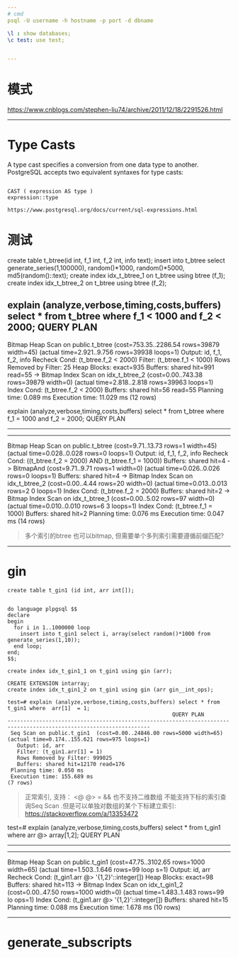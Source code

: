 ```yaml
---
# cmd
psql -U username -h hostname -p port -d dbname

\l : show databases;
\c test: use test;


---
```

# 模式

https://www.cnblogs.com/stephen-liu74/archive/2011/12/18/2291526.html


---
# Type Casts

A type cast specifies a conversion from one data type to another. PostgreSQL accepts two equivalent syntaxes for type casts:
```text

CAST ( expression AS type )
expression::type

https://www.postgresql.org/docs/current/sql-expressions.html

```
# 测试

create table t_btree(id int, f_1 int, f_2 int, info text);
insert into t_btree select generate_series(1,100000),  random()*1000,  random()*5000, md5(random()::text);
create index idx_t_btree_1 on t_btree using btree (f_1);
create index idx_t_btree_2 on t_btree using btree (f_2);

explain (analyze,verbose,timing,costs,buffers) select * from t_btree where f_1 < 1000 and f_2 < 2000;
                                                           QUERY PLAN
--------------------------------------------------------------------------------------------------------------------------------
 Bitmap Heap Scan on public.t_btree  (cost=753.35..2286.54 rows=39879 width=45) (actual time=2.921..9.756 rows=39938 loops=1)
   Output: id, f_1, f_2, info
   Recheck Cond: (t_btree.f_2 < 2000)
   Filter: (t_btree.f_1 < 1000)
   Rows Removed by Filter: 25
   Heap Blocks: exact=935
   Buffers: shared hit=991 read=55
   ->  Bitmap Index Scan on idx_t_btree_2  (cost=0.00..743.38 rows=39879 width=0) (actual time=2.818..2.818 rows=39963 loops=1)
         Index Cond: (t_btree.f_2 < 2000)
         Buffers: shared hit=56 read=55
 Planning time: 0.089 ms
 Execution time: 11.029 ms
(12 rows)

explain (analyze,verbose,timing,costs,buffers) select * from t_btree where f_1 = 1000 and f_2 = 2000;
                                                          QUERY PLAN

-------------------------------------------------------------------------------------------------------------------
-----------
 Bitmap Heap Scan on public.t_btree  (cost=9.71..13.73 rows=1 width=45) (actual time=0.028..0.028 rows=0 loops=1)
   Output: id, f_1, f_2, info
   Recheck Cond: ((t_btree.f_2 = 2000) AND (t_btree.f_1 = 1000))
   Buffers: shared hit=4
   ->  BitmapAnd  (cost=9.71..9.71 rows=1 width=0) (actual time=0.026..0.026 rows=0 loops=1)
         Buffers: shared hit=4
         ->  Bitmap Index Scan on idx_t_btree_2  (cost=0.00..4.44 rows=20 width=0) (actual time=0.013..0.013 rows=2
0 loops=1)
               Index Cond: (t_btree.f_2 = 2000)
               Buffers: shared hit=2
         ->  Bitmap Index Scan on idx_t_btree_1  (cost=0.00..5.02 rows=97 width=0) (actual time=0.010..0.010 rows=6
3 loops=1)
               Index Cond: (t_btree.f_1 = 1000)
               Buffers: shared hit=2
 Planning time: 0.076 ms
 Execution time: 0.047 ms
(14 rows)

> 多个索引的btree 也可以bitmap, 但需要单个多列索引需要遵循前缀匹配?

---
# gin

```
create table t_gin1 (id int, arr int[]);


do language plpgsql $$
declare
begin
  for i in 1..1000000 loop
    insert into t_gin1 select i, array(select random()*1000 from generate_series(1,10));
  end loop;
end;
$$;

create index idx_t_gin1_1 on t_gin1 using gin (arr);

CREATE EXTENSION intarray;
create index idx_t_gin1_2 on t_gin1 using gin (arr gin__int_ops);

```
```
test=# explain (analyze,verbose,timing,costs,buffers) select * from t_gin1 where  arr[1]  = 1;
                                                    QUERY PLAN
-------------------------------------------------------------------------------------------------------------------
 Seq Scan on public.t_gin1  (cost=0.00..24846.00 rows=5000 width=65) (actual time=0.174..155.621 rows=975 loops=1)
   Output: id, arr
   Filter: (t_gin1.arr[1] = 1)
   Rows Removed by Filter: 999025
   Buffers: shared hit=12170 read=176
 Planning time: 0.050 ms
 Execution time: 155.689 ms
(7 rows)
```

> 正常索引, 支持： <@ @> = &&  也不支持二维数组
> 不能支持下标的索引查询Seq Scan .但是可以单独对数组的某个下标建立索引: https://stackoverflow.com/a/13353472


test=# explain (analyze,verbose,timing,costs,buffers) select * from t_gin1 where  arr  @> array[1,2];
                                                        QUERY PLAN

-------------------------------------------------------------------------------------------------------------------
-------
 Bitmap Heap Scan on public.t_gin1  (cost=47.75..3102.65 rows=1000 width=65) (actual time=1.503..1.646 rows=99 loop
s=1)
   Output: id, arr
   Recheck Cond: (t_gin1.arr @> '{1,2}'::integer[])
   Heap Blocks: exact=98
   Buffers: shared hit=113
   ->  Bitmap Index Scan on idx_t_gin1_2  (cost=0.00..47.50 rows=1000 width=0) (actual time=1.483..1.483 rows=99 lo
ops=1)
         Index Cond: (t_gin1.arr @> '{1,2}'::integer[])
         Buffers: shared hit=15
 Planning time: 0.088 ms
 Execution time: 1.678 ms
(10 rows)


---
# generate_subscripts
